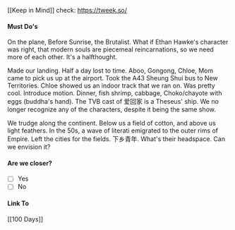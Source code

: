 [[Keep in Mind]]
check: https://tweek.so/
#### Must Do's

On the plane, Before Sunrise, the Brutalist. What if Ethan Hawke's character was right, that modern souls are piecemeal reincarnations, so we need more of each other. It's a halfthought.

Made our landing. Half a day lost to time. Aboo, Gongong, Chloe, Mom came to pick us up at the airport. Took the A43 Sheung Shui bus to New Territories. Chloe showed us an indoor track that we ran on. Was pretty cool. Introduce motion. Dinner, fish shrimp, cabbage, Choko/chayote with eggs (buddha's hand). The TVB cast of 爱回家 is a Theseus' ship. We no longer recognize any of the characters, despite it being the same show. 

We trudge along the continent. Below us a field of cotton, and above us light feathers.
In the 50s, a wave of literati emigrated to the outer rims of Empire. Left the cities for the fields. 下乡青年. What's their headspace. Can we envision it?
#### Are we closer?
- [ ] Yes
- [ ] No
#### Link To
[[100 Days]]